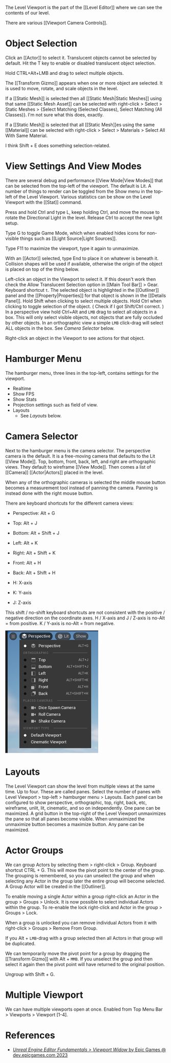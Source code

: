 The Level Viewport is the part of the [[Level Editor]] where we can see the contents of our level.

There are various [[Viewport Camera Controls]].

# Object Selection

Click an [[Actor]] to select it.
Translucent objects cannot be selected by default.
Hit the T key to enable or disabled translucent object selection.

Hold CTRL+Alt+LMB and drag to select multiple objects.

The [[Transform Gizmo]] appears when one or more object are selected.
It is used to move, rotate, and scale objects in the level.

If a [[Static Mesh]] is selected then all [[Static Mesh|Static Meshes]] using that same [[Static Mesh Asset]] can be selected with right-click > Select > Static Meshes > {Select Matching (Selected Classes), Select Matching (All Classes)}.
I'm not sure what this does, exactly.

If a [[Static Mesh]] is selected that all [[Static Mesh]]es using the same [[Material]] can be selected with right-click > Select > Materials > Select All With Same Material.

I think Shift + E does something selection-related.

# View Settings And View Modes

There are several debug and performance [[View Mode|View Modes]] that can be selected from the top-left of the viewport.
The default is Lit.
A number of things to render can be toggled from the Show menu in the top-left of the Level Viewport.
Various statistics can be show on the Level Viewport with the [[Stat]] command.

Press and hold Ctrl and type L, keep holding Ctrl, and move the mouse to rotate the Directional Light in the level.
Release Ctrl to accept the new light setup.

Type G to toggle Game Mode, which when enabled hides icons for non-visible things such as [[Light Source|Light Sources]].

Type F11 to maximize the viewport, type it again to unmaximize.

With an [[Actor]] selected, type End to place it on whatever is beneath it.
Collision shapes will be used if available, otherwise the origin of the object is placed on top of the thing below.

Left-click an object in the Viewport to select it.
If this doesn't work then check the Allow Translucent Selection option in [[Main Tool Bar]] > Gear.
Keyboard shortcut `t`.
The selected object is highlighted in the [[Outliner]] panel and the [[Property|Properties]] for that object is shown in the [[Details Panel]].
Hold Shift when clicking to select multiple objects.
Hold Ctrl when clicking to toggle selection of the object.
(
Check if I got Shift/Ctrl correct.
)
In a perspective view hold Ctrl+Alt and `LMB` drag to select all objects in a box.
This will only select visible objects, not objects that are fully occluded by other objects.
In an orthographic view a simple `LMB` click-drag will select ALL objects in the box.
See _Camera Selector_ below.

Right-click an object in the Viewport to see actions for that object.


# Hamburger Menu

The hamburger menu, three lines in the top-left, contains settings for the viewport.

- Realtime
- Show FPS
- Show Stats
- Projection settings such as field of view.
- Layouts
	- See _Layouts_ below.


# Camera Selector

Next to the hamburger menu is the camera selector.
The perspective camera is the default.
It is a free-moving camera that defaults to the Lit [[View Mode]].
Top, bottom, front, back, left, and right are orthographic views.
They default to wireframe [[View Mode]].
Then comes a list of [[Camera]] [[Actor|Actors]] placed in the level.

When any of the orthographic cameras is selected the middle mouse button becomes a measurement tool  instead of panning the camera.
Panning is instead done with the right mouse button.

There are keyboard shortcuts for the different camera views:
- Perspective: Alt + G
- Top: Alt + J
- Bottom: Alt + Shift + J
- Left: Alt + K
- Right: Alt + Shift + K
- Front: Alt + H
- Back: Alt + Shift + H

- H: X-axis
- K: Y-axis
- J: Z-axis

This shift / no-shift keyboard shortcuts are not consistent with the positive / negative direction on the coordinate axes.
H / X-axis and J / Z-axis is no-Alt = from positive.
	K / Y-axis is no-Alt = from negative.

![CameraSelector](./Images/LevelViewport_CameraSelector.jpg)

# Layouts

The Level Viewport can show the level from multiple views at the same time.
Up to four.
These are called panes.
Select the number of panes with Level Viewport > top-left > hamburger menu > Layouts.
Each panel can be configured to show perspective, orthographic, top, right, back, etc, wireframe, unlit, lit, cinematic, and so on independently.
One pane can be maximized.
A grid button in the top-right of the Level Viewport unmaximizes the pane so that all panes become visible.
When unmaximized the unmaximize button becomes a maximize button.
Any pane can be maximized.

# Actor Groups

We can group Actors by selecting them > right-click > Group.
Keyboard shortcut CTRL + G.
This will move the pivot point to the center of the group.
The grouping is remembered, so you can unselect the group and when selecting any Actor in the group later the entire group will become selected.
A Group Actor will be created in the [[Outliner]].

To enable moving a single Actor within a group right-click an Actor in the group > Groups > Unlock.
It is now possible to select individual Actors within the group.
To re-enable the lock right-click and Actor in the group > Groups > Lock.

When a group is unlocked you can remove individual Actors from it with right-click > Groups > Remove From Group.

If you Alt + `LMB`-drag with a group selected then all Actors in that group will be duplicated.

We can temporarily move the pivot point for a group by dragging the [[Transform Gizmo]] with Alt + `MMB`.
If you unselect the group and then select it again then the pivot point will have returned to the original position.

Ungroup with Shift + G.

# Multiple Viewport

We can have multiple viewports  open at once.
Enabled from Top Menu Bar > Viewports > Viewport \[1-4\].


# References

- [_Unreal Engine Editor Fundamentals > Viewport Widow_ by Epic Games @ dev.epicgames.com 2023](https://dev.epicgames.com/community/learning/courses/D95/unreal-engine-editor-fundamentals/XekP/unreal-engine-viewport-window)


